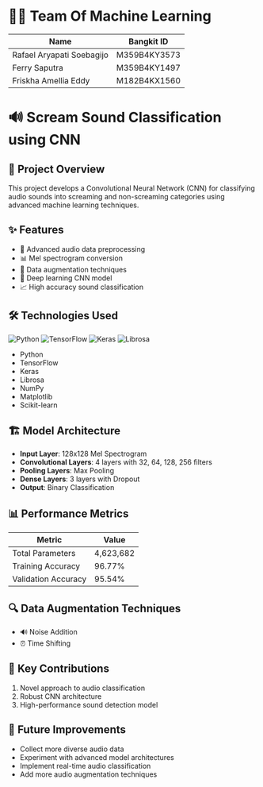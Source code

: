 # 🧑‍🔬 Team Of Machine Learning
| Name | Bangkit ID |
|--------|-------|
| Rafael Aryapati Soebagijo | M359B4KY3573 |
| Ferry Saputra | M359B4KY1497 |
| Friskha Amellia Eddy | M182B4KX1560 |

# 🔊 Scream Sound Classification using CNN

## 📝 Project Overview
This project develops a Convolutional Neural Network (CNN) for classifying audio sounds into screaming and non-screaming categories using advanced machine learning techniques.

## ✨ Features
- 🔬 Advanced audio data preprocessing
- 📊 Mel spectrogram conversion
- 🔄 Data augmentation techniques
- 🧠 Deep learning CNN model
- 📈 High accuracy sound classification

## 🛠 Technologies Used
![Python](https://img.shields.io/badge/Python-3.8+-blue)
![TensorFlow](https://img.shields.io/badge/TensorFlow-2.x-orange)
![Keras](https://img.shields.io/badge/Keras-2.x-red)
![Librosa](https://img.shields.io/badge/Librosa-0.9+-green)

- Python
- TensorFlow
- Keras
- Librosa
- NumPy
- Matplotlib
- Scikit-learn

## 🏗 Model Architecture
- **Input Layer**: 128x128 Mel Spectrogram
- **Convolutional Layers**: 4 layers with 32, 64, 128, 256 filters
- **Pooling Layers**: Max Pooling
- **Dense Layers**: 3 layers with Dropout
- **Output**: Binary Classification

## 📊 Performance Metrics
| Metric | Value |
|--------|-------|
| Total Parameters | 4,623,682 |
| Training Accuracy | 96.77% |
| Validation Accuracy | 95.54% |

## 🔍 Data Augmentation Techniques
- 🔊 Noise Addition
- ⏰ Time Shifting

## 🌟 Key Contributions
1. Novel approach to audio classification
2. Robust CNN architecture
3. High-performance sound detection model

## 🔮 Future Improvements
- Collect more diverse audio data
- Experiment with advanced model architectures
- Implement real-time audio classification
- Add more audio augmentation techniques
